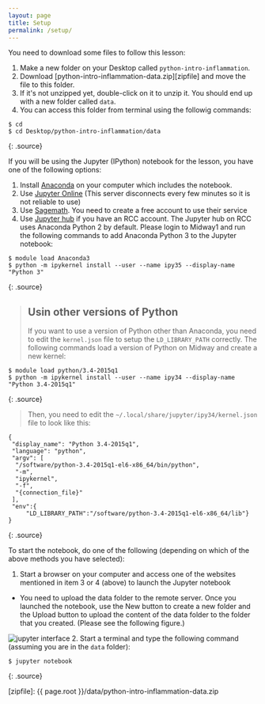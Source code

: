 ```yaml
---
layout: page
title: Setup
permalink: /setup/
---
```


You need to download some files to follow this lesson:

1. Make a new folder on your Desktop called `python-intro-inflammation`.
2. Download [python-intro-inflammation-data.zip][zipfile] and move the file to this folder.
3. If it's not unzipped yet, double-click on it to unzip it. You should end up with a new folder called `data`.
4. You can access this folder from terminal using the followig commands:

~~~
$ cd
$ cd Desktop/python-intro-inflammation/data
~~~
{: .source}

If you will be using the Jupyter (IPython) notebook for the lesson,
you have one of the following options:

1. Install [Anaconda](http://swcarpentry.github.io/workshop-template/#python) on your computer which includes the notebook.
2. Use [Jupyter Online](https://try.jupyter.org) (This server disconnects every few minutes so it is not reliable to use)
3. Use [Sagemath](https://cloud.sagemath.com/). You need to create a free account to use their service
4. Use [Jupyter hub](https://jupyter.rcc.uchicago.edu) if you have an RCC account. The Jupyter hub on RCC uses Anaconda Python 2 by default. Please login to Midway1 and run the following commands to add Anaconda Python 3 to the Jupyter notebook:

~~~
$ module load Anaconda3
$ python -m ipykernel install --user --name ipy35 --display-name "Python 3"
~~~
{: .source}

> ## Usin other versions of Python
> If you want to use a version of Python other than Anaconda, you need to edit the `kernel.json` file to setup the `LD_LIBRARY_PATH` correctly. The following commands load a version of Python on Midway and create a new kernel:

~~~
$ module load python/3.4-2015q1
$ python -m ipykernel install --user --name ipy34 --display-name "Python 3.4-2015q1"
~~~
{: .source}

> Then, you need to edit the `~/.local/share/jupyter/ipy34/kernel.json` file to look like this:

~~~
{
 "display_name": "Python 3.4-2015q1",
 "language": "python",
 "argv": [
  "/software/python-3.4-2015q1-el6-x86_64/bin/python",
  "-m",
  "ipykernel",
  "-f",
  "{connection_file}"
 ],
 "env":{
     "LD_LIBRARY_PATH":"/software/python-3.4-2015q1-el6-x86_64/lib"}
}
~~~
{: .source}

To start the notebook, do one of the following (depending on which of the above methods you have selected):

1. Start a browser on your computer and access one of the websites mentioned in item 3 or 4 (above) to launch the Jupyter notebook
  * You need to upload the data folder to the remote server. Once you launched the notebook, use the New button to create a new folder and the Upload button to upload the content of the data folder to the folder that you created. (Please see the following figure.)
  
  ![jupyter interface](../fig/jupyter.jpg) 
2. Start a terminal and type the following command (assuming you are in the `data` folder):

~~~
$ jupyter notebook
~~~
{: .source}


[zipfile]: {{ page.root }}/data/python-intro-inflammation-data.zip
